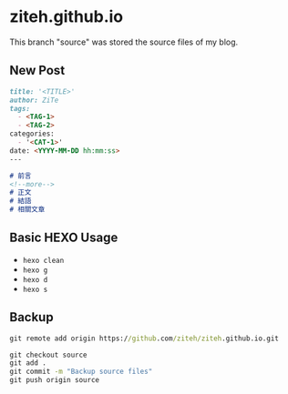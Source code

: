 # ziteh.github.io

This branch "source" was stored the source files of my blog.

## New Post

```md
title: '<TITLE>'
author: ZiTe
tags:
  - <TAG-1>
  - <TAG-2>
categories:
  - '<CAT-1>'
date: <YYYY-MM-DD hh:mm:ss>
---

# 前言
<!--more-->
# 正文
# 結語
# 相關文章
```

## Basic HEXO Usage

- `hexo clean`
- `hexo g`
- `hexo d`
- `hexo s`

## Backup

```cmd
git remote add origin https://github.com/ziteh/ziteh.github.io.git
```

```cmd
git checkout source
git add .
git commit -m "Backup source files"
git push origin source
```
